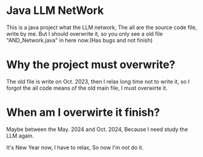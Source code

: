 # Java LLM NetWork

This is a java project what the LLM network, The all are the source code file, write by me. But I should overwrite it, so you only see a old file "AND_Network.java" in here now.(Has bugs and not finish)

# Why the project must overwrite?

The old file is write on Oct. 2023, then I relax long time not to write it, so I forgot the all code means of the old main file, I must overwirte it.

# When am I overwirte it finish?

Maybe between the May. 2024 and Oct. 2024, Because I need study the LLM again.

It's New Year now, I have to relax, So now I'm not do it.
